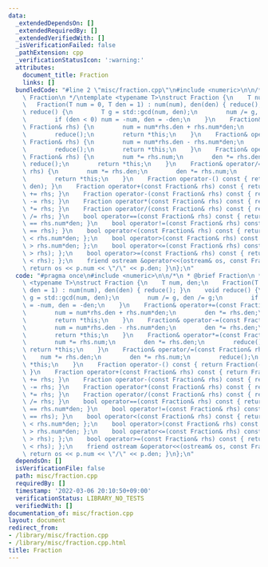 ```yaml
---
data:
  _extendedDependsOn: []
  _extendedRequiredBy: []
  _extendedVerifiedWith: []
  _isVerificationFailed: false
  _pathExtension: cpp
  _verificationStatusIcon: ':warning:'
  attributes:
    document_title: Fraction
    links: []
  bundledCode: "#line 2 \"misc/fraction.cpp\"\n#include <numeric>\n\n/*\n * @brief\
    \ Fraction\n */\ntemplate <typename T>\nstruct Fraction {\n    T num, den;\n \
    \   Fraction(T num = 0, T den = 1) : num(num), den(den) { reduce(); }\n    void\
    \ reduce() {\n        T g = std::gcd(num, den);\n        num /= g, den /= g;\n\
    \        if (den < 0) num = -num, den = -den;\n    }\n    Fraction& operator+=(const\
    \ Fraction& rhs) {\n        num = num*rhs.den + rhs.num*den;\n        den *= rhs.den;\n\
    \        reduce();\n        return *this;\n    }\n    Fraction& operator-=(const\
    \ Fraction& rhs) {\n        num = num*rhs.den - rhs.num*den;\n        den *= rhs.den;\n\
    \        reduce();\n        return *this;\n    }\n    Fraction& operator*=(const\
    \ Fraction& rhs) {\n        num *= rhs.num;\n        den *= rhs.den;\n       \
    \ reduce();\n        return *this;\n    }\n    Fraction& operator/=(const Fraction&\
    \ rhs) {\n        num *= rhs.den;\n        den *= rhs.num;\n        reduce();\n\
    \        return *this;\n    }\n    Fraction operator-() const { return Fraction(-num,\
    \ den); }\n    Fraction operator+(const Fraction& rhs) const { return Fraction(*this)\
    \ += rhs; }\n    Fraction operator-(const Fraction& rhs) const { return Fraction(*this)\
    \ -= rhs; }\n    Fraction operator*(const Fraction& rhs) const { return Fraction(*this)\
    \ *= rhs; }\n    Fraction operator/(const Fraction& rhs) const { return Fraction(*this)\
    \ /= rhs; }\n    bool operator==(const Fraction& rhs) const { return num*rhs.den\
    \ == rhs.num*den; }\n    bool operator!=(const Fraction& rhs) const { return !(*this\
    \ == rhs); }\n    bool operator<(const Fraction& rhs) const { return num*rhs.den\
    \ < rhs.num*den; };\n    bool operator>(const Fraction& rhs) const { return num*rhs.den\
    \ > rhs.num*den; };\n    bool operator<=(const Fraction& rhs) const { return !(*this\
    \ > rhs); };\n    bool operator>=(const Fraction& rhs) const { return !(*this\
    \ < rhs); };\n    friend ostream &operator<<(ostream& os, const Fraction& p) {\
    \ return os << p.num << \"/\" << p.den; }\n};\n"
  code: "#pragma once\n#include <numeric>\n\n/*\n * @brief Fraction\n */\ntemplate\
    \ <typename T>\nstruct Fraction {\n    T num, den;\n    Fraction(T num = 0, T\
    \ den = 1) : num(num), den(den) { reduce(); }\n    void reduce() {\n        T\
    \ g = std::gcd(num, den);\n        num /= g, den /= g;\n        if (den < 0) num\
    \ = -num, den = -den;\n    }\n    Fraction& operator+=(const Fraction& rhs) {\n\
    \        num = num*rhs.den + rhs.num*den;\n        den *= rhs.den;\n        reduce();\n\
    \        return *this;\n    }\n    Fraction& operator-=(const Fraction& rhs) {\n\
    \        num = num*rhs.den - rhs.num*den;\n        den *= rhs.den;\n        reduce();\n\
    \        return *this;\n    }\n    Fraction& operator*=(const Fraction& rhs) {\n\
    \        num *= rhs.num;\n        den *= rhs.den;\n        reduce();\n       \
    \ return *this;\n    }\n    Fraction& operator/=(const Fraction& rhs) {\n    \
    \    num *= rhs.den;\n        den *= rhs.num;\n        reduce();\n        return\
    \ *this;\n    }\n    Fraction operator-() const { return Fraction(-num, den);\
    \ }\n    Fraction operator+(const Fraction& rhs) const { return Fraction(*this)\
    \ += rhs; }\n    Fraction operator-(const Fraction& rhs) const { return Fraction(*this)\
    \ -= rhs; }\n    Fraction operator*(const Fraction& rhs) const { return Fraction(*this)\
    \ *= rhs; }\n    Fraction operator/(const Fraction& rhs) const { return Fraction(*this)\
    \ /= rhs; }\n    bool operator==(const Fraction& rhs) const { return num*rhs.den\
    \ == rhs.num*den; }\n    bool operator!=(const Fraction& rhs) const { return !(*this\
    \ == rhs); }\n    bool operator<(const Fraction& rhs) const { return num*rhs.den\
    \ < rhs.num*den; };\n    bool operator>(const Fraction& rhs) const { return num*rhs.den\
    \ > rhs.num*den; };\n    bool operator<=(const Fraction& rhs) const { return !(*this\
    \ > rhs); };\n    bool operator>=(const Fraction& rhs) const { return !(*this\
    \ < rhs); };\n    friend ostream &operator<<(ostream& os, const Fraction& p) {\
    \ return os << p.num << \"/\" << p.den; }\n};\n"
  dependsOn: []
  isVerificationFile: false
  path: misc/fraction.cpp
  requiredBy: []
  timestamp: '2022-03-06 20:10:50+09:00'
  verificationStatus: LIBRARY_NO_TESTS
  verifiedWith: []
documentation_of: misc/fraction.cpp
layout: document
redirect_from:
- /library/misc/fraction.cpp
- /library/misc/fraction.cpp.html
title: Fraction
---
```

